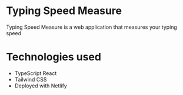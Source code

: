 # Typing Speed Measure

Typing Speed Measure is a web application that measures your typing speed

# Technologies used
- TypeScript React
- Tailwind CSS
- Deployed with Netlify
